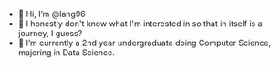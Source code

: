 - 👋 Hi, I’m @lang96
- 👀 I honestly don't know what I'm interested in so that in itself is a journey, I guess?
- 🌱 I’m currently a 2nd year undergraduate doing Computer Science, majoring in Data Science.

<!---
lang96/lang96 is a ✨ special ✨ repository because its `README.md` (this file) appears on your GitHub profile.
You can click the Preview link to take a look at your changes.
--->
